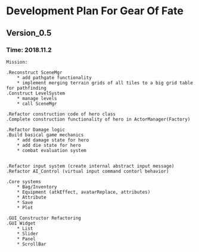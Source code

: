 # Development Plan For Gear Of Fate
## Version_0.5
### Time: 2018.11.2
    Mission:
    
    .Reconstruct SceneMgr
        * add pathgate functionality
        * implement merging terrain grids of all tiles to a big grid table for pathfinding
    .Construct LevelSystem
        * manage levels 
        * call SceneMgr

    .Refactor construction code of hero class
    .Complete construction functionality of hero in ActorManager(Factory)

    .Refactor Damage logic
    .Build basical game mechanics
        * add damage state for hero
        * add die state for hero
        * combat evaluation system
    
    
    .Refactor input system (create internal abstract input message)
    .Refactor AI_Control (virtual input command contorl behavior)
    
    .Core systems
        * Bag/Inventory
        * Equipment (atkEffect, avatarReplace, attributes)
        * Attribute
        * Save
        * Plot

    .GUI_Constructor Refactoring
    .GUI Widget
        * List
        * Slider
        * Panel
        * ScrollBar